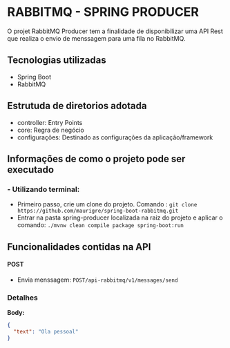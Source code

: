 # RABBITMQ - SPRING PRODUCER
O projet RabbitMQ Producer tem a finalidade de disponibilizar uma API Rest que realiza o envio de menssagem para uma fila no RabbitMQ.    

## Tecnologias utilizadas
* Spring Boot
* RabbitMQ 

## Estrutuda de diretorios adotada

* controller: Entry Points 
* core: Regra de negócio
* configurações: Destinado as configurações da aplicação/framework 

## Informações de como o projeto pode ser executado

### - Utilizando terminal:

* Primeiro passo, crie um clone do projeto. Comando : `git clone https://github.com/maurigre/spring-boot-rabbitmq.git`
* Entrar na pasta spring-producer localizada na raiz do projeto e aplicar o comando: `./mvnw clean compile package spring-boot:run`  

## Funcionalidades contidas na API
#### POST
* Envia menssagem: `POST/api-rabbitmq/v1/messages/send` 

### Detalhes
**Body:**

```json
{
  "text": "Ola pessoal"
}
```




